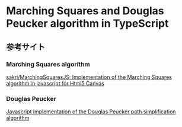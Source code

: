 # Marching Squares and Douglas Peucker algorithm in TypeScript

## 参考サイト
### Marching Squares algorithm
[sakri/MarchingSquaresJS: Implementation of the Marching Squares algorithm in javascript for Html5 Canvas](https://github.com/sakri/MarchingSquaresJS)

### Douglas Peucker
[Javascript implementation of the Douglas Peucker path simplification algorithm](https://gist.github.com/adammiller/826148)
